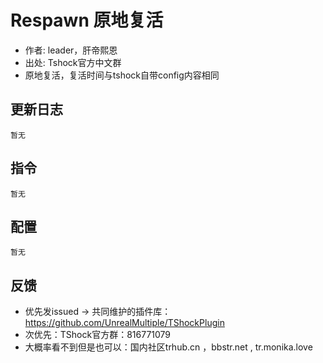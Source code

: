 # Respawn 原地复活

- 作者: leader，肝帝熙恩
- 出处: Tshock官方中文群
- 原地复活，复活时间与tshock自带config内容相同

## 更新日志

```
暂无
```

## 指令

```
暂无
```

## 配置

```
暂无
```

## 反馈
- 优先发issued -> 共同维护的插件库：https://github.com/UnrealMultiple/TShockPlugin
- 次优先：TShock官方群：816771079
- 大概率看不到但是也可以：国内社区trhub.cn ，bbstr.net , tr.monika.love